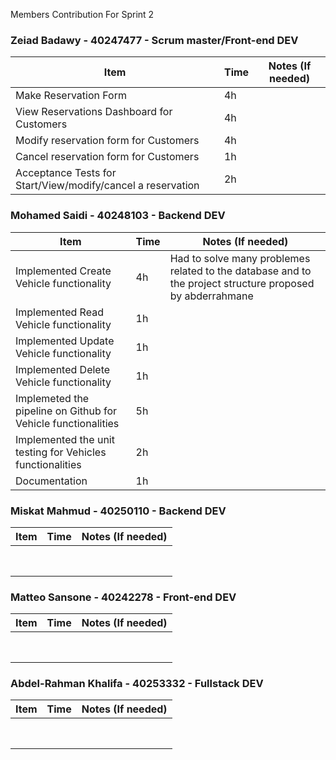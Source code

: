 Members Contribution For Sprint 2

### Zeiad Badawy - 40247477 - Scrum master/Front-end DEV
| Item                        | Time      | Notes (If needed)                                               |
|-----------------------------|-----------|-----------------------------------------------------------------|
|   Make Reservation Form    |      4h     |                                                                 |
|   View Reservations Dashboard for Customers     |     4h      |                                                                 |
|   Modify reservation form for Customers                          |    4h       |                                                                 |
|   Cancel reservation form for Customers                         |     1h      |                                                                 |
|           Acceptance Tests for Start/View/modify/cancel a reservation                |      2h     |                                                                 |


### Mohamed Saidi - 40248103 - Backend DEV
| Item                        | Time      | Notes (If needed)                                               |
|-----------------------------|-----------|-----------------------------------------------------------------|
| Implemented Create Vehicle functionality |    4h       |    Had to solve many problemes related to the database and to the project structure proposed by abderrahmane|
| Implemented Read Vehicle functionality   |   1h        |                                                                 |
| Implemented Update Vehicle functionality |   1h        |                                                                 |
| Implemented Delete Vehicle functionality |   1h        |                                                                 |
| Implemeted the pipeline on Github for Vehicle functionalities   |  5h         |                                                                 |
| Implemented the unit testing for Vehicles functionalities                           |   2h        |                                                                 |
| Documentation                            |      1h     |                                                                 |


### Miskat Mahmud - 40250110 - Backend DEV
| Item                        | Time      | Notes (If needed)                                               |
|-----------------------------|-----------|-----------------------------------------------------------------|
|                             |           |                                                                 |
|                             |           |                                                                 |
|                             |           |                                                                 |
|                             |           |                                                                 |
|                             |           |                                                                 |
|                             |           |                                                                 |
|                             |           |                                                                 |
|                             |           |                                                                 |


### Matteo Sansone - 40242278 - Front-end DEV
| Item                        | Time      | Notes (If needed)                                               |
|-----------------------------|-----------|-----------------------------------------------------------------|
|                             |           |                                                                 |
|                             |           |                                                                 |
|                             |           |                                                                 |
|                             |           |                                                                 |
|                             |           |                                                                 |
|                             |           |                                                                 |
|                             |           |                                                                 |
|                             |           |                                                                 |


### Abdel-Rahman Khalifa - 40253332 - Fullstack DEV
| Item                        | Time      | Notes (If needed)                                               |
|-----------------------------|-----------|-----------------------------------------------------------------|
|                             |           |                                                                 |
|                             |           |                                                                 |
|                             |           |                                                                 |
|                             |           |                                                                 |
|                             |           |                                                                 |
|                             |           |                                                                 |
|                             |           |                                                                 |
|                             |           |                                                                 |


